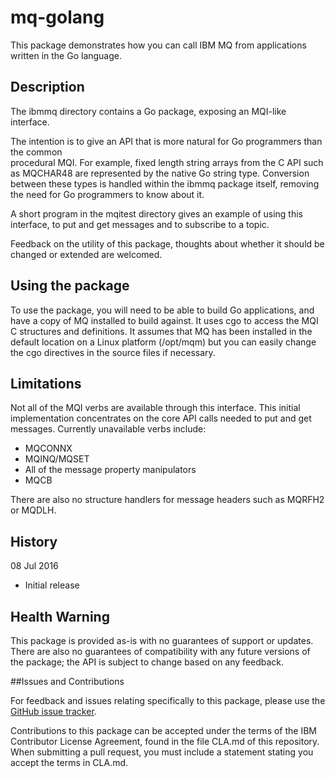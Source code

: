 # mq-golang
This package demonstrates how you can call IBM MQ from applications written in the Go language.

## Description

The ibmmq directory contains a Go package, exposing an MQI-like interface. 

The intention is to give an API that is more natural for Go programmers than the common  
procedural MQI. For example, fixed length string arrays from the C API such as MQCHAR48 are
represented by the native Go string type. Conversion between these types is handled within the ibmmq
package itself, removing the need for Go programmers to know about it.  

A short program in the mqitest directory gives an example of using this interface, to put and get messages
and to subscribe to a topic.

Feedback on the utility of this package, thoughts about whether it should be changed or extended are
welcomed. 

## Using the package

To use the package, you will need to be able to build Go applications, and have a copy of MQ installed to 
build against. It uses cgo to access the MQI C structures and definitions. It assumes that MQ has been 
installed in the default location on a Linux platform (/opt/mqm) but you can easily change the 
cgo directives in the source files if necessary.      

## Limitations

Not all of the MQI verbs are available through this interface. This initial implementation 
concentrates on the core API calls needed to put and get messages. Currently unavailable 
verbs include:   
* MQCONNX 
* MQINQ/MQSET
* All of the message property manipulators
* MQCB

There are also no structure handlers for message headers such as MQRFH2 or MQDLH.  

## History

08 Jul 2016
* Initial release

## Health Warning

This package is provided as-is with no guarantees of support or updates. There are also no guarantees of compatibility 
with any future versions of the package; the API is subject to change based on any feedback.   

##Issues and Contributions

For feedback and issues relating specifically to this package, please use the [GitHub issue tracker](https://github.com/ibm-messaging/mq-golang/issues). 

Contributions to this package can be accepted under the terms of the IBM Contributor License Agreement, 
found in the file CLA.md of this repository. When submitting a pull request, you must include a statement stating 
you accept the terms in CLA.md.

